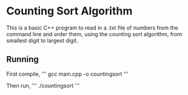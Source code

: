 # Counting Sort Algorithm
This is a basic C++ program to read in a .txt file of numbers from the command line and order them, using the counting sort algorithm, from smallest digit to largest digit.

## Running
First compile, 
'''
gcc main.cpp -o countingsort
'''

Then run,
'''
./countingsort
'''
